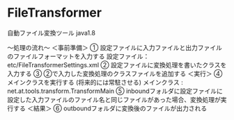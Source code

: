 # FileTransformer
自動ファイル変換ツール
java1.8

〜処理の流れ〜
＜事前準備＞
① 設定ファイルに入力ファイルと出力ファイルのファイルフォーマットを入力する
設定ファイル：etc/FileTransformerSettings.xml
② 設定ファイルに変換処理を書いたクラスを入力する
③ ②で入力した変換処理のクラスファイルを追加する
＜実行＞
④ メインクラスを実行する (将来的には常駐させる)
メインクラス : net.at.tools.transform.TransformMain
⑤ inboundフォルダに設定ファイルに設定した入力ファイルのファイル名と同じファイルがあった場合、変換処理が実行する
＜結果＞
⑥ outboundフォルダに変換後のファイルが出力される
